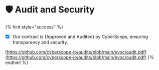 # 🛡 Audit and Security

{% hint style="success" %}
* [x] Our contract is (Approved and Audited) by CyberScops, ensuring transparency and security.

[https://github.com/cyberscope-io/audits/blob/main/evoc/audit.pdf](https://github.com/cyberscope-io/audits/blob/main/evoc/audit.pdf)
{% endhint %}
